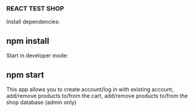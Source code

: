 ### REACT TEST SHOP

Install dependencies:

## npm install

Start in developer mode:

## npm start

This app allows you to create account/log in with existing account, add/remove products to/from the cart, add/remove products to/from the shop database (admin only)
